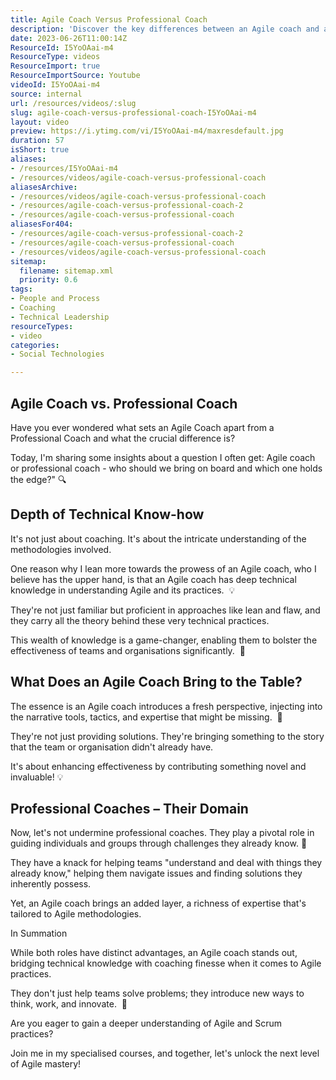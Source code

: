 ```yaml
---
title: Agile Coach Versus Professional Coach
description: 'Discover the key differences between an Agile coach and a professional coach with Martin Hinshelwood in this insightful short video! #Agile #Coaching'
date: 2023-06-26T11:00:14Z
ResourceId: I5YoOAai-m4
ResourceType: videos
ResourceImport: true
ResourceImportSource: Youtube
videoId: I5YoOAai-m4
source: internal
url: /resources/videos/:slug
slug: agile-coach-versus-professional-coach-I5YoOAai-m4
layout: video
preview: https://i.ytimg.com/vi/I5YoOAai-m4/maxresdefault.jpg
duration: 57
isShort: true
aliases:
- /resources/I5YoOAai-m4
- /resources/videos/agile-coach-versus-professional-coach
aliasesArchive:
- /resources/videos/agile-coach-versus-professional-coach
- /resources/agile-coach-versus-professional-coach-2
- /resources/agile-coach-versus-professional-coach
aliasesFor404:
- /resources/agile-coach-versus-professional-coach-2
- /resources/agile-coach-versus-professional-coach
- /resources/videos/agile-coach-versus-professional-coach
sitemap:
  filename: sitemap.xml
  priority: 0.6
tags:
- People and Process
- Coaching
- Technical Leadership
resourceTypes:
- video
categories:
- Social Technologies

---
```

## Agile Coach vs. Professional Coach

Have you ever wondered what sets an Agile Coach apart from a Professional Coach and what the crucial difference is?

Today, I'm sharing some insights about a question I often get: Agile coach or professional coach - who should we bring on board and which one holds the edge?" 🔍

## Depth of Technical Know-how

It's not just about coaching. It's about the intricate understanding of the methodologies involved.

One reason why I lean more towards the prowess of an Agile coach, who I believe has the upper hand, is that an Agile coach has deep technical knowledge in understanding Agile and its practices.  💡 

They're not just familiar but proficient in approaches like lean and flaw, and they carry all the theory behind these very technical practices.

This wealth of knowledge is a game-changer, enabling them to bolster the effectiveness of teams and organisations significantly.  🚀

## What Does an Agile Coach Bring to the Table?

The essence is an Agile coach introduces a fresh perspective, injecting into the narrative tools, tactics, and expertise that might be missing.  🎯

They're not just providing solutions. They're bringing something to the story that the team or organisation didn't already have.

It's about enhancing effectiveness by contributing something novel and invaluable! 💡

## Professional Coaches – Their Domain 

Now, let's not undermine professional coaches. They play a pivotal role in guiding individuals and groups through challenges they already know. 🔄

They have a knack for helping teams "understand and deal with things they already know," helping them navigate issues and finding solutions they inherently possess.

Yet, an Agile coach brings an added layer, a richness of expertise that's tailored to Agile methodologies.

In Summation 

While both roles have distinct advantages, an Agile coach stands out, bridging technical knowledge with coaching finesse when it comes to Agile practices.

They don't just help teams solve problems; they introduce new ways to think, work, and innovate.  🌟

Are you eager to gain a deeper understanding of Agile and Scrum practices?

Join me in my specialised courses, and together, let's unlock the next level of Agile mastery!
